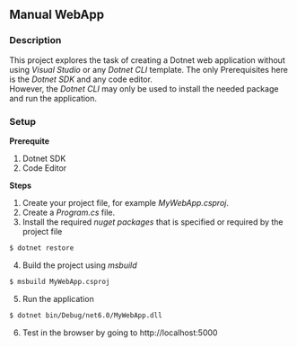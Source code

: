## Manual WebApp
### Description
This project explores the task of creating a Dotnet web application without using _Visual Studio_ or any _Dotnet CLI_ template.
The only Prerequisites here is the _Dotnet SDK_ and any code editor.  
However, the _Dotnet CLI_ may only be used to install the needed package and run the application.  

### Setup
__Prerequite__  
1. Dotnet SDK
2. Code Editor

__Steps__
1. Create your project file, for example _MyWebApp.csproj_.  
2. Create a _Program.cs_ file.
3. Install the required _nuget packages_ that is specified or required by the project file
```bash
$ dotnet restore
```
4. Build the project using _msbuild_
```bash
$ msbuild MyWebApp.csproj  
```
5. Run the application
```bash
$ dotnet bin/Debug/net6.0/MyWebApp.dll
```
6. Test in the browser by going to http://localhost:5000
